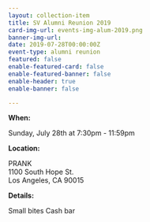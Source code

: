 ```yaml
---
layout: collection-item
title: SV Alumni Reunion 2019
card-img-url: events-img-alum-2019.png
banner-img-url:
date: 2019-07-28T00:00:00Z
event-type: alumni reunion
featured: false
enable-featured-card: false
enable-featured-banner: false
enable-header: true
enable-banner: false

---
```

**When:**

Sunday, July 28th at 7:30pm - 11:59pm

**Location:** 

PRANK  
1100 South Hope St.  
Los Angeles, CA 90015

**Details:**

Small bites 
Cash bar